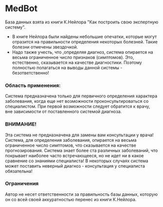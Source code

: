 # MedBot
База данных взята из книги К.Нейлора "Как построить свою экспертную систему".

- В книге Нейлора были найдены небольшие  опечатки, которые могут отразится на правильности определения некоторых болезней. Такие болезни отмечены звездочкой.
- Надо также учесть, что ,определяя диагноз, система опирается на весьма  ограниченное число признаков (симптомов). Это, естественно, сказывается на качестве диагностики. Поэтому полностью полагаться на выводы данной системы - безответственно!

### Область применения:

Система предназначена только для первичного  определения  характера заболевания, когда еще   нет   возможности   проконсультироваться   со  специалистом.   При  первой  возможности  следует  обратится  к  врачу,  вне     зависимости от поставленного системой диагноза.

### ВHИМАHИЕ!

Эта система не предназначена для замены вам консультации у врача!
Система,  для определения заболевания, опирается на весьма ограниченное число симптомов,  что сказывается на качестве прогнозирования. Система знает более ста различных заболеваний, что покрывает наиболее часто встречающееся, но не идет ни в какое сравнение со знаниями специалиста!
    В  некоторых  случаях  система  может  поставить  неверный  диагноз  -  консультация у специалиста обязательна!

### Ограничения

 Автор  не  несет  ответственности за правильность базы данных, которую он со всей   своей   аккуратностью   перенес   из  книги  К.Hейлора.  
